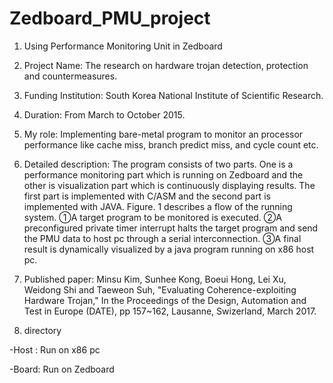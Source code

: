 # Zedboard_PMU_project
1. Using Performance Monitoring Unit in Zedboard

2. Project Name: The research on hardware trojan detection, protection and countermeasures.

3. Funding Institution: South Korea National Institute of Scientific Research.

4. Duration: From March to October 2015.

5. My role: Implementing bare-metal program to monitor an processor performance like cache miss, branch predict miss, and cycle count etc. 

6. Detailed description: The program consists of two parts. One is a performance monitoring part which is running on Zedboard and the other is visualization part which is continuously displaying results. The first part is implemented with C/ASM and the second part is implemented with JAVA. Figure. 1 describes a flow of the running system. ①A target program to be monitored is executed. ②A preconfigured private timer interrupt halts the target program and send the PMU data to host pc through a serial interconnection. ③A final result is dynamically visualized by a java program running on x86 host pc.

7. Published paper: Minsu Kim, Sunhee Kong, Boeui Hong, Lei Xu, Weidong Shi and Taeweon Suh, "Evaluating Coherence-exploiting Hardware Trojan," In the Proceedings of the Design, Automation and Test in Europe (DATE), pp 157~162, Lausanne, Swizerland, March 2017.

8. directory

  -Host : Run on x86 pc

  -Board: Run on Zedboard

